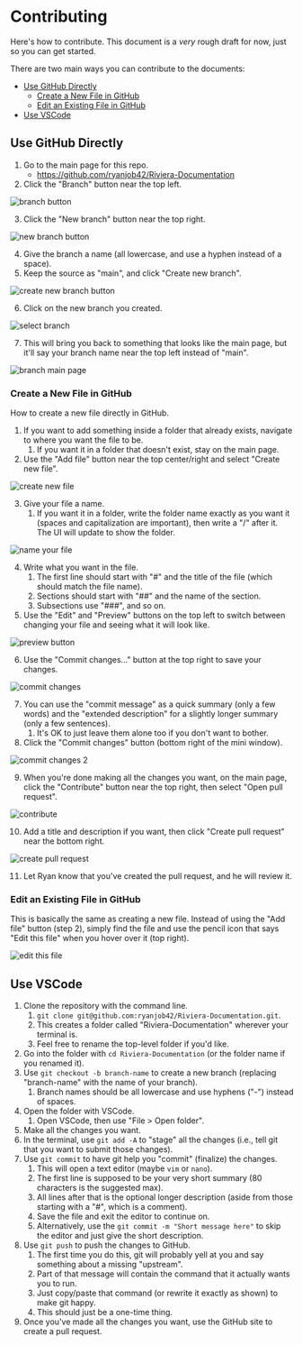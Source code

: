 # Contributing
Here's how to contribute.
This document is a *very* rough draft for now, just so you can get started.

There are two main ways you can contribute to the documents:
- [Use GitHub Directly](#use-github-directly)
  - [Create a New File in GitHub](#create-a-new-file-in-github)
  - [Edit an Existing File in GitHub](#edit-an-existing-file-in-github)
- [Use VSCode](#use-vscode)

## Use GitHub Directly
1. Go to the main page for this repo.
   - https://github.com/ryanjob42/Riviera-Documentation
2. Click the "Branch" button near the top left.

![branch button](./images/branches-button.png)

3. Click the "New branch" button near the top right.

![new branch button](./images/new-branch-button.png)

4. Give the branch a name (all lowercase, and use a hyphen instead of a space).
5. Keep the source as "main", and click "Create new branch".

![create new branch button](./images/create-new-branch-button.png)

6. Click on the new branch you created.

![select branch](./images/select-branch.png)

7. This will bring you back to something that looks like the main page, but it'll say your branch name near the top left instead of "main".

![branch main page](./images/branch-main-page.png)


### Create a New File in GitHub
How to create a new file directly in GitHub.

1. If you want to add something inside a folder that already exists, navigate to where you want the file to be.
   1. If you want it in a folder that doesn't exist, stay on the main page.
2. Use the "Add file" button near the top center/right and select "Create new file".

![create new file](./images/create-new-file.png)

3. Give your file a name.
   1. If you want it in a folder, write the folder name exactly as you want it (spaces and capitalization are important), then write a "/" after it. The UI will update to show the folder.

![name your file](./images/name-your-file.png)

4. Write what you want in the file.
   1. The first line should start with "#" and the title of the file (which should match the file name).
   2. Sections should start with "##" and the name of the section.
   3. Subsections use "###", and so on.
5. Use the "Edit" and "Preview" buttons on the top left to switch between changing your file and seeing what it will look like.

![preview button](./images/preview-button.png)

6. Use the "Commit changes..." button at the top right to save your changes.

![commit changes](./images/commit-changes.png)

7. You can use the "commit message" as a quick summary (only a few words) and the "extended description" for a slightly longer summary (only a few sentences).
   1. It's OK to just leave them alone too if you don't want to bother.
8. Click the "Commit changes" button (bottom right of the mini window).

![commit changes 2](./images/commit-changes-2.png)

9. When you're done making all the changes you want, on the main page, click the "Contribute" button near the top right, then select "Open pull request".

![contribute](./images/contribute.png)

10. Add a title and description if you want, then click "Create pull request" near the bottom right.

![create pull request](./images/create-pull-request.png)

11. Let Ryan know that you've created the pull request, and he will review it.

### Edit an Existing File in GitHub
This is basically the same as creating a new file.
Instead of using the "Add file" button (step 2), simply find the file and use the pencil icon that says "Edit this file" when you hover over it (top right).

![edit this file](./images/edit-this-file.png)


## Use VSCode
1. Clone the repository with the command line.
   1. `git clone git@github.com:ryanjob42/Riviera-Documentation.git`.
   2. This creates a folder called "Riviera-Documentation" wherever your terminal is.
   3. Feel free to rename the top-level folder if you'd like.
2. Go into the folder with `cd Riviera-Documentation` (or the folder name if you renamed it).
3. Use `git checkout -b branch-name` to create a new branch (replacing "branch-name" with the name of your branch).
   1. Branch names should be all lowercase and use hyphens ("-") instead of spaces.
4. Open the folder with VSCode.
   1. Open VSCode, then use "File > Open folder".
5. Make all the changes you want.
6. In the terminal, use `git add -A` to "stage" all the changes (i.e., tell git that you want to submit those changes).
7. Use `git commit` to have git help you "commit" (finalize) the changes.
   1. This will open a text editor (maybe `vim` or `nano`).
   2. The first line is supposed to be your very short summary (80 characters is the suggested max).
   3. All lines after that is the optional longer description (aside from those starting with a "#", which is a comment).
   4. Save the file and exit the editor to continue on.
   5. Alternatively, use the `git commit -m "Short message here"` to skip the editor and just give the short description.
8. Use `git push` to push the changes to GitHub.
   1. The first time you do this, git will probably yell at you and say something about a missing "upstream".
   2. Part of that message will contain the command that it actually wants you to run.
   3. Just copy/paste that command (or rewrite it exactly as shown) to make git happy.
   4. This should just be a one-time thing.
9. Once you've made all the changes you want, use the GitHub site to create a pull request.
